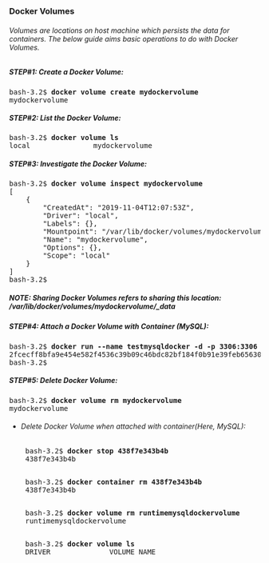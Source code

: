 ### Docker Volumes

###### Volumes are locations on host machine which persists the data for containers. The below guide aims basic operations to do with Docker Volumes.

##### STEP#1: Create a Docker Volume:
<pre>
bash-3.2$ <b>docker volume create mydockervolume</b>
mydockervolume
</pre>

##### STEP#2: List the Docker Volume:
<pre>
bash-3.2$ <b>docker volume ls</b>
local               mydockervolume
</pre>

##### STEP#3: Investigate the Docker Volume:
<pre>
bash-3.2$ <b>docker volume inspect mydockervolume</b>
[
    {
        "CreatedAt": "2019-11-04T12:07:53Z",
        "Driver": "local",
        "Labels": {},
        "Mountpoint": "/var/lib/docker/volumes/mydockervolume/_data",
        "Name": "mydockervolume",
        "Options": {},
        "Scope": "local"
    }
]
bash-3.2$ 
</pre>

##### NOTE: Sharing Docker Volumes refers to sharing this location: /var/lib/docker/volumes/mydockervolume/_data  


##### STEP#4: Attach a Docker Volume with Container (MySQL):
<pre>
bash-3.2$ <b>docker run --name testmysqldocker -d -p 3306:3306 -e MYSQL_DATABASE=dev -e MYSQL_ROOT_PASSWORD=root -v runtimemysqldockervolume:/var/lib/mysql/  mysql</b>
2fcecff8bfa9e454e582f4536c39b09c46bdc82bf184f0b91e39feb65630b7e9
bash-3.2$
</pre>

##### STEP#5: Delete Docker Volume:
<pre>
bash-3.2$ <b>docker volume rm mydockervolume</b>
mydockervolume
</pre>
 - ###### Delete Docker Volume when attached with container(Here, MySQL):
    <pre>
    bash-3.2$ <b>docker stop 438f7e343b4b</b>  
    438f7e343b4b 
    </pre>
    <pre>
    bash-3.2$ <b>docker container rm 438f7e343b4b </b> 
    438f7e343b4b
    </pre>
    <pre>
    bash-3.2$ <b>docker volume rm runtimemysqldockervolume </b> 
    runtimemysqldockervolume
    </pre>
    <pre>
    bash-3.2$ <b>docker volume ls </b> 
    DRIVER              VOLUME NAME
    </pre>
